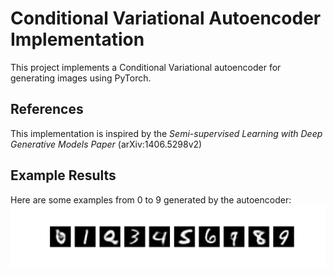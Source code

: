 # Conditional Variational Autoencoder Implementation

This project implements a Conditional Variational autoencoder for generating images using PyTorch.

## References
This implementation is inspired by the *Semi-supervised Learning with Deep Generative Models Paper* (arXiv:1406.5298v2)
## Example Results
Here are some examples from 0 to 9 generated by the autoencoder:
![generated_images.png](cvae_output/generated_images.png)